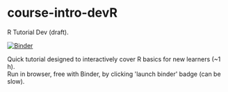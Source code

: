 # course-intro-devR
R Tutorial Dev (draft).

[![Binder](https://mybinder.org/badge_logo.svg)](https://mybinder.org/v2/gh/tp175/course-intro-dev/master)

Quick tutorial designed to interactively cover R basics for new learners (~1 h). <br>
Run in browser, free with Binder, by clicking 'launch binder' badge (can be slow).
